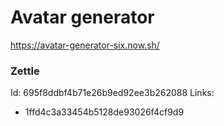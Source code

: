 # Avatar generator

https://avatar-generator-six.now.sh/

### Zettle

Id: 695f8ddbf4b71e26b9ed92ee3b262088
Links:
- 1ffd4c3a33454b5128de93026f4cf9d9
